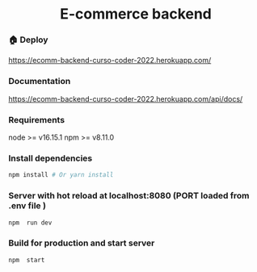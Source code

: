 <h1 align="center"> E-commerce backend</h1>

### 🏠 Deploy

https://ecomm-backend-curso-coder-2022.herokuapp.com/

### Documentation

https://ecomm-backend-curso-coder-2022.herokuapp.com/api/docs/

### Requirements

node >= v16.15.1
npm >= v8.11.0

### Install dependencies

```sh
npm install # Or yarn install
```
###  Server with hot reload at localhost:8080 (PORT loaded from .env file )

```sh
npm  run dev
```

###  Build for production and start server

```sh
npm  start
```

